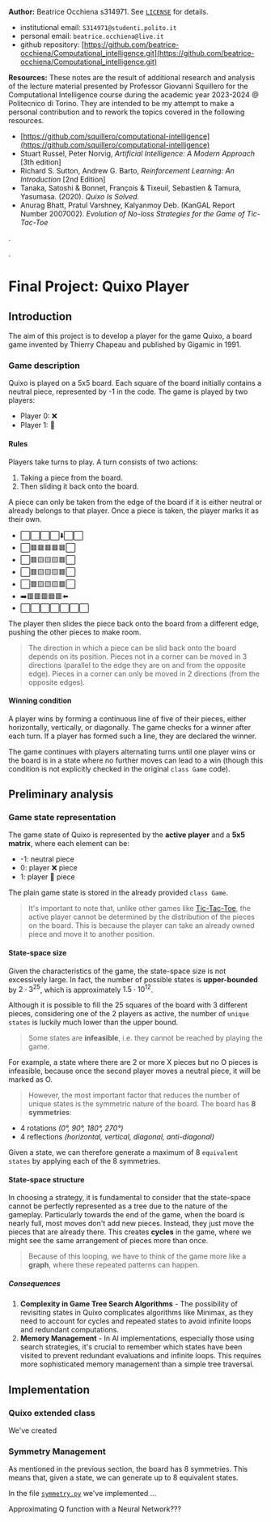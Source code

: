 **Author:** Beatrice Occhiena s314971. See [`LICENSE`](https://github.com/beatrice-occhiena/Computational_intelligence/blob/main/LICENSE) for details.
- institutional email: `S314971@studenti.polito.it`
- personal email: `beatrice.occhiena@live.it`
- github repository: [https://github.com/beatrice-occhiena/Computational_intelligence.git](https://github.com/beatrice-occhiena/Computational_intelligence.git)

**Resources:** These notes are the result of additional research and analysis of the lecture material presented by Professor Giovanni Squillero for the Computational Intelligence course during the academic year 2023-2024 @ Politecnico di Torino. They are intended to be my attempt to make a personal contribution and to rework the topics covered in the following resources.
- [https://github.com/squillero/computational-intelligence](https://github.com/squillero/computational-intelligence)
- Stuart Russel, Peter Norvig, *Artificial Intelligence: A Modern Approach* [3th edition]
- Richard S. Sutton, Andrew G. Barto, *Reinforcement Learning: An Introduction* [2nd Edition]
- Tanaka, Satoshi & Bonnet, François & Tixeuil, Sebastien & Tamura, Yasumasa. (2020). *Quixo Is Solved.*
- Anurag Bhatt, Pratul Varshney, Kalyanmoy Deb. (KanGAL Report Number 2007002). *Evolution of No-loss Strategies for the Game of Tic-Tac-Toe*

.

.

# Final Project: Quixo Player

## Introduction
The aim of this project is to develop a player for the game Quixo, a board game invented by Thierry Chapeau and published by Gigamic in 1991.

### Game description
Quixo is played on a 5x5 board. Each square of the board initially contains a neutral piece, represented by -1 in the code. The game is played by two players:
- Player 0: ❌
- Player 1: 🔘

#### Rules
Players take turns to play. A turn consists of two actions: 
1. Taking a piece from the board.
2. Then sliding it back onto the board.

A piece can only be taken from the edge of the board if it is either neutral or already belongs to that player. Once a piece is taken, the player marks it as their own.
- ⬜⬜⬜⬜⬇️⬜⬜
- ⬜🟥🟥🟥🟥🟥⬜
- ⬜🟥🟨🟨🟨🟥⬜
- ⬜🟥🟨🟨🟨🟥⬜
- ⬜🟥🟨🟨🟨🟥⬜
- ➡️🟥🟥🟥🟦🟥⬅️
- ⬜⬜⬜⬜⬜⬜⬜


The player then slides the piece back onto the board from a different edge, pushing the other pieces to make room.
> The direction in which a piece can be slid back onto the board depends on its position. Pieces not in a corner can be moved in 3 directions (parallel to the edge they are on and from the opposite edge). Pieces in a corner can only be moved in 2 directions (from the opposite edges).

#### Winning condition
A player wins by forming a continuous line of five of their pieces, either horizontally, vertically, or diagonally. The game checks for a winner after each turn. If a player has formed such a line, they are declared the winner.

The game continues with players alternating turns until one player wins or the board is in a state where no further moves can lead to a win (though this condition is not explicitly checked in the original `class Game` code).

## Preliminary analysis

### Game state representation
The game state of Quixo is represented by the **active player** and a **5x5 matrix**, where each element can be:
- -1: neutral piece
- 0: player ❌ piece
- 1: player 🔘 piece

The plain game state is stored in the already provided `class Game`.

> It's important to note that, unlike other games like [Tic-Tac-Toe](../Labs/Lab_10/tictactoe.ipynb), the active player cannot be determined by the distribution of the pieces on the board. This is because the player can take an already owned piece and move it to another position. 

#### State-space size

Given the characteristics of the game, the state-space size is not excessively large. In fact, the number of possible states is **upper-bounded** by $2 \cdot 3^{25}$, which is approximately $1.5 \cdot 10^{12}$.

Although it is possible to fill the 25 squares of the board with 3 different pieces, considering one of the 2 players as active, the number of `unique states` is luckily much lower than the upper bound.

> Some states are **infeasible**, i.e. they cannot be reached by playing the game.

For example, a state where there are 2 or more X pieces but no O pieces is infeasible, because once the second player moves a neutral piece, it will be marked as O.

> However, the most important factor that reduces the number of unique states is the symmetric nature of the board. The board has **8 symmetries**:
- 4 rotations *(0°, 90°, 180°, 270°)*
- 4 reflections *(horizontal, vertical, diagonal, anti-diagonal)*

Given a state, we can therefore generate a maximum of 8 `equivalent states` by applying each of the 8 symmetries. 

#### State-space structure

In choosing a strategy, it is fundamental to consider that  the state-space cannot be perfectly represented as a tree due to the nature of the gameplay. Particularly towards the end of the game, when the board is nearly full, most moves don't add new pieces. Instead, they just move the pieces that are already there. This creates **cycles** in the game, where we might see the same arrangement of pieces more than once.

> Because of this looping, we have to think of the game more like a **graph**, where these repeated patterns can happen.

##### Consequences
1. **Complexity in Game Tree Search Algorithms** - The possibility of revisiting states in Quixo complicates algorithms like Minimax, as they need to account for cycles and repeated states to avoid infinite loops and redundant computations.
2. **Memory Management** - In AI implementations, especially those using search strategies, it's crucial to remember which states have been visited to prevent redundant evaluations and infinite loops. This requires more sophisticated memory management than a simple tree traversal.

## Implementation

### Quixo extended class
We've created 

### Symmetry Management
As mentioned in the previous section, the board has 8 symmetries. This means that, given a state, we can generate up to 8 equivalent states.

In the file [`symmetry.py`](symmetry.py) we've implemented ...


Approximating Q function with a Neural Network???